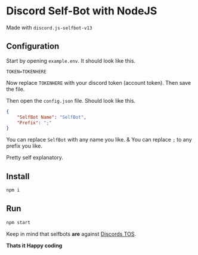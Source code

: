 # Discord Self-Bot with NodeJS

Made with `discord.js-selfbot-v13`

## Configuration
Start by opening `example.env`. It should look like this.

```env
TOKEN=TOKENHERE
```

Now replace `TOKENHERE` with your discord token (account token). Then save the file.

Then open the `config.json` file. Should look like this.

```json
{
    "SelfBot Name": "SelfBot",
    "Prefix": ";"
}
```

You can replace `SelfBot` with any name you like.
&
You can replace `;` to any prefix you like.

Pretty self explanatory. 


## Install

```sh
npm i
```

## Run

```sh
npm start
```

Keep in mind that selfbots **are** against [Discords TOS](https://discord.com/terms).

**Thats it**
**Happy coding**